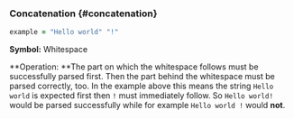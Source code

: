 ### Concatenation {#concatenation}

```ruby
example = "Hello world" "!"
```

**Symbol:** Whitespace

**Operation: **The part on which the whitespace follows must be successfully parsed first. Then the part behind the whitespace must be parsed correctly, too. In the example above this means the string `Hello world` is expected first then `!` must immediately follow. So `Hello world!` would be parsed successfully while for example `Hello world !` would **not**.

